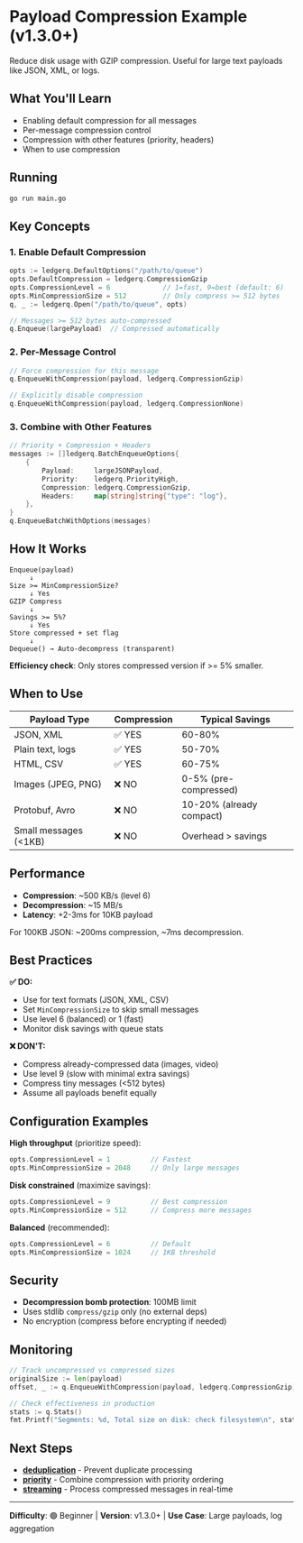 # Payload Compression Example (v1.3.0+)

Reduce disk usage with GZIP compression. Useful for large text payloads like JSON, XML, or logs.

## What You'll Learn

- Enabling default compression for all messages
- Per-message compression control
- Compression with other features (priority, headers)
- When to use compression

## Running

```bash
go run main.go
```

## Key Concepts

### 1. Enable Default Compression

```go
opts := ledgerq.DefaultOptions("/path/to/queue")
opts.DefaultCompression = ledgerq.CompressionGzip
opts.CompressionLevel = 6             // 1=fast, 9=best (default: 6)
opts.MinCompressionSize = 512         // Only compress >= 512 bytes
q, _ := ledgerq.Open("/path/to/queue", opts)

// Messages >= 512 bytes auto-compressed
q.Enqueue(largePayload)  // Compressed automatically
```

### 2. Per-Message Control

```go
// Force compression for this message
q.EnqueueWithCompression(payload, ledgerq.CompressionGzip)

// Explicitly disable compression
q.EnqueueWithCompression(payload, ledgerq.CompressionNone)
```

### 3. Combine with Other Features

```go
// Priority + Compression + Headers
messages := []ledgerq.BatchEnqueueOptions{
    {
        Payload:     largeJSONPayload,
        Priority:    ledgerq.PriorityHigh,
        Compression: ledgerq.CompressionGzip,
        Headers:     map[string]string{"type": "log"},
    },
}
q.EnqueueBatchWithOptions(messages)
```

## How It Works

```
Enqueue(payload)
     ↓
Size >= MinCompressionSize?
     ↓ Yes
GZIP Compress
     ↓
Savings >= 5%?
     ↓ Yes
Store compressed + set flag
     ↓
Dequeue() → Auto-decompress (transparent)
```

**Efficiency check**: Only stores compressed version if >= 5% smaller.

## When to Use

| Payload Type | Compression | Typical Savings |
|--------------|-------------|-----------------|
| JSON, XML | ✅ YES | 60-80% |
| Plain text, logs | ✅ YES | 50-70% |
| HTML, CSV | ✅ YES | 60-75% |
| Images (JPEG, PNG) | ❌ NO | 0-5% (pre-compressed) |
| Protobuf, Avro | ❌ NO | 10-20% (already compact) |
| Small messages (<1KB) | ❌ NO | Overhead > savings |

## Performance

- **Compression**: ~500 KB/s (level 6)
- **Decompression**: ~15 MB/s
- **Latency**: +2-3ms for 10KB payload

For 100KB JSON: ~200ms compression, ~7ms decompression.

## Best Practices

**✅ DO:**
- Use for text formats (JSON, XML, CSV)
- Set `MinCompressionSize` to skip small messages
- Use level 6 (balanced) or 1 (fast)
- Monitor disk savings with queue stats

**❌ DON'T:**
- Compress already-compressed data (images, video)
- Use level 9 (slow with minimal extra savings)
- Compress tiny messages (<512 bytes)
- Assume all payloads benefit equally

## Configuration Examples

**High throughput** (prioritize speed):
```go
opts.CompressionLevel = 1          // Fastest
opts.MinCompressionSize = 2048     // Only large messages
```

**Disk constrained** (maximize savings):
```go
opts.CompressionLevel = 9          // Best compression
opts.MinCompressionSize = 512      // Compress more messages
```

**Balanced** (recommended):
```go
opts.CompressionLevel = 6          // Default
opts.MinCompressionSize = 1024     // 1KB threshold
```

## Security

- **Decompression bomb protection**: 100MB limit
- Uses stdlib `compress/gzip` only (no external deps)
- No encryption (compress before encrypting if needed)

## Monitoring

```go
// Track uncompressed vs compressed sizes
originalSize := len(payload)
offset, _ := q.EnqueueWithCompression(payload, ledgerq.CompressionGzip)

// Check effectiveness in production
stats := q.Stats()
fmt.Printf("Segments: %d, Total size on disk: check filesystem\n", stats.SegmentCount)
```

## Next Steps

- **[deduplication](../deduplication/)** - Prevent duplicate processing
- **[priority](../priority/)** - Combine compression with priority ordering
- **[streaming](../streaming/)** - Process compressed messages in real-time

---

**Difficulty**: 🟢 Beginner | **Version**: v1.3.0+ | **Use Case**: Large payloads, log aggregation
